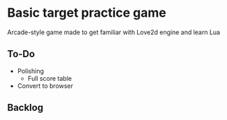 # Basic target practice game

Arcade-style game made to get familiar with Love2d engine and learn Lua

## To-Do
- Polishing
    - Full score table 
- Convert to browser 

## Backlog 